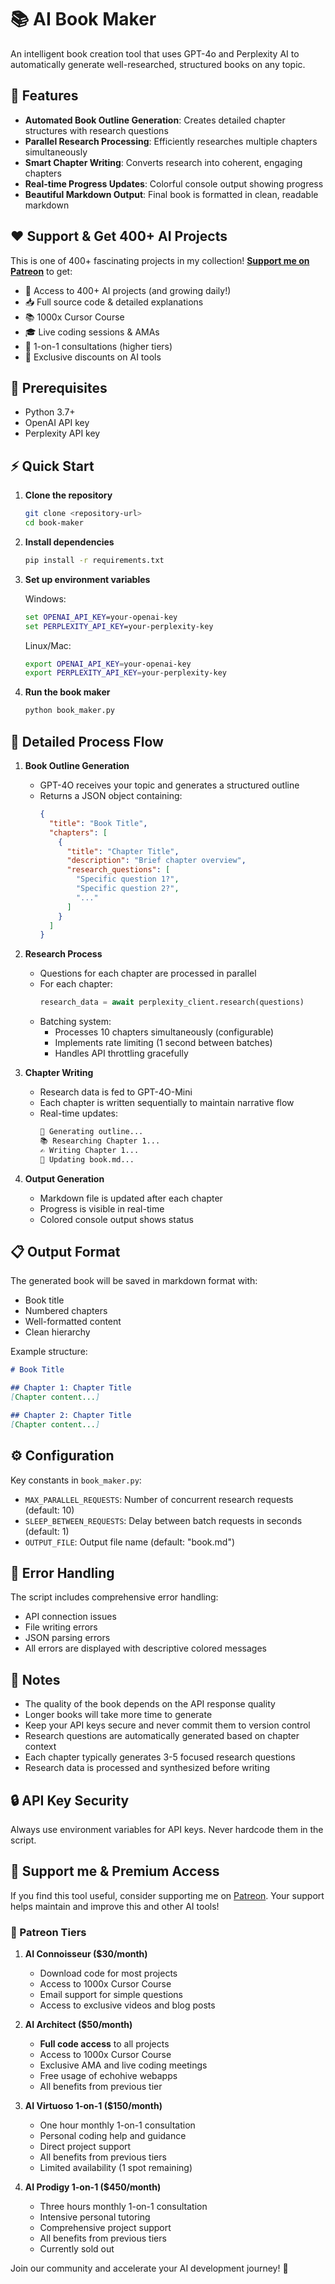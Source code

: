 # 📚 AI Book Maker

An intelligent book creation tool that uses GPT-4o and Perplexity AI to automatically generate well-researched, structured books on any topic.

## 🌟 Features

- **Automated Book Outline Generation**: Creates detailed chapter structures with research questions
- **Parallel Research Processing**: Efficiently researches multiple chapters simultaneously
- **Smart Chapter Writing**: Converts research into coherent, engaging chapters
- **Real-time Progress Updates**: Colorful console output showing progress
- **Beautiful Markdown Output**: Final book is formatted in clean, readable markdown

## ❤️ Support & Get 400+ AI Projects

This is one of 400+ fascinating projects in my collection! **[Support me on Patreon](https://www.patreon.com/c/echohive42/membership)** to get:
- 🎯 Access to 400+ AI projects (and growing daily!)
- 📥 Full source code & detailed explanations
- 📚 1000x Cursor Course
- 🎓 Live coding sessions & AMAs
- 💬 1-on-1 consultations (higher tiers)
- 🎁 Exclusive discounts on AI tools

## 🔧 Prerequisites

- Python 3.7+
- OpenAI API key
- Perplexity API key

## ⚡ Quick Start

1. **Clone the repository**
   ```bash
   git clone <repository-url>
   cd book-maker
   ```

2. **Install dependencies**
   ```bash
   pip install -r requirements.txt
   ```

3. **Set up environment variables**
   
   Windows:
   ```cmd
   set OPENAI_API_KEY=your-openai-key
   set PERPLEXITY_API_KEY=your-perplexity-key
   ```
   
   Linux/Mac:
   ```bash
   export OPENAI_API_KEY=your-openai-key
   export PERPLEXITY_API_KEY=your-perplexity-key
   ```

4. **Run the book maker**
   ```bash
   python book_maker.py
   ```

## 🎯 Detailed Process Flow

1. **Book Outline Generation**
   - GPT-4O receives your topic and generates a structured outline
   - Returns a JSON object containing:
     ```json
     {
       "title": "Book Title",
       "chapters": [
         {
           "title": "Chapter Title",
           "description": "Brief chapter overview",
           "research_questions": [
             "Specific question 1?",
             "Specific question 2?",
             "..."
           ]
         }
       ]
     }
     ```

2. **Research Process**
   - Questions for each chapter are processed in parallel
   - For each chapter:
     ```python
     research_data = await perplexity_client.research(questions)
     ```
   - Batching system:
     - Processes 10 chapters simultaneously (configurable)
     - Implements rate limiting (1 second between batches)
     - Handles API throttling gracefully

3. **Chapter Writing**
   - Research data is fed to GPT-4O-Mini
   - Each chapter is written sequentially to maintain narrative flow
   - Real-time updates:
     ```markdown
     🎯 Generating outline...
     📚 Researching Chapter 1...
     ✍️ Writing Chapter 1...
     📝 Updating book.md...
     ```

4. **Output Generation**
   - Markdown file is updated after each chapter
   - Progress is visible in real-time
   - Colored console output shows status

## 📋 Output Format

The generated book will be saved in markdown format with:
- Book title
- Numbered chapters
- Well-formatted content
- Clean hierarchy

Example structure:
```markdown
# Book Title

## Chapter 1: Chapter Title
[Chapter content...]

## Chapter 2: Chapter Title
[Chapter content...]
```

## ⚙️ Configuration

Key constants in `book_maker.py`:
- `MAX_PARALLEL_REQUESTS`: Number of concurrent research requests (default: 10)
- `SLEEP_BETWEEN_REQUESTS`: Delay between batch requests in seconds (default: 1)
- `OUTPUT_FILE`: Output file name (default: "book.md")

## 🚨 Error Handling

The script includes comprehensive error handling:
- API connection issues
- File writing errors
- JSON parsing errors
- All errors are displayed with descriptive colored messages

## 📝 Notes

- The quality of the book depends on the API response quality
- Longer books will take more time to generate
- Keep your API keys secure and never commit them to version control
- Research questions are automatically generated based on chapter context
- Each chapter typically generates 3-5 focused research questions
- Research data is processed and synthesized before writing

## 🔒 API Key Security

Always use environment variables for API keys. Never hardcode them in the script. 

## 🤝 Support me & Premium Access

If you find this tool useful, consider supporting me on [Patreon](https://www.patreon.com/c/echohive42/membership). Your support helps maintain and improve this and other AI tools!

### 🌟 Patreon Tiers

1. **AI Connoisseur ($30/month)**
   - Download code for most projects
   - Access to 1000x Cursor Course
   - Email support for simple questions
   - Access to exclusive videos and blog posts

2. **AI Architect ($50/month)**
   - **Full code access** to all projects
   - Access to 1000x Cursor Course
   - Exclusive AMA and live coding meetings
   - Free usage of echohive webapps
   - All benefits from previous tier

3. **AI Virtuoso 1-on-1 ($150/month)**
   - One hour monthly 1-on-1 consultation
   - Personal coding help and guidance
   - Direct project support
   - All benefits from previous tiers
   - Limited availability (1 spot remaining)

4. **AI Prodigy 1-on-1 ($450/month)**
   - Three hours monthly 1-on-1 consultation
   - Intensive personal tutoring
   - Comprehensive project support
   - All benefits from previous tiers
   - Currently sold out

Join our community and accelerate your AI development journey! 🚀
